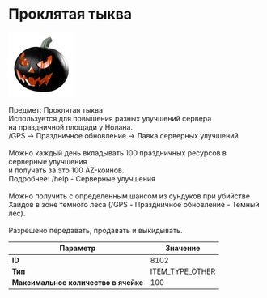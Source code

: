 # Проклятая тыква

![Item Image](../img/8102.webp?raw=true)

Предмет: Проклятая тыква<br>Используется для повышения разных улучшений сервера<br>на праздничной площади у Нолана.<br>/GPS -> Праздничное обновление -> Лавка серверных улучшений<br><br>Можно каждый день вкладывать 100 праздничных ресурсов в серверные улучшения<br>и получать за это 100 AZ-коинов.<br>Подробнее: /help - Серверные улучшения<br><br>Можно получить с определенным шансом из сундуков при убийстве<br>Хайдов в зоне темного леса (/GPS - Праздничное обновление - Темный лес).<br><br>Разрешено передавать, продавать и выкидывать.


| Параметр | Значение |
|----------|----------|
| **ID** | 8102 |
| **Тип** | ITEM_TYPE_OTHER |
| **Максимальное количество в ячейке** | 100 |

